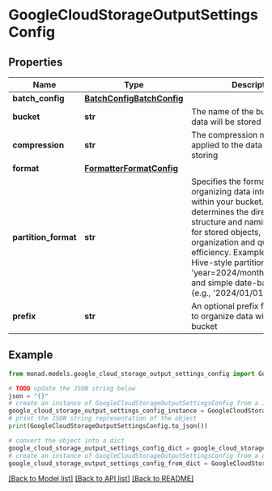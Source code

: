 # GoogleCloudStorageOutputSettingsConfig


## Properties

Name | Type | Description | Notes
------------ | ------------- | ------------- | -------------
**batch_config** | [**BatchConfigBatchConfig**](BatchConfigBatchConfig.md) |  | [optional] 
**bucket** | **str** | The name of the bucket where data will be stored | [optional] 
**compression** | **str** | The compression method to be applied to the data before storing | [optional] 
**format** | [**FormatterFormatConfig**](FormatterFormatConfig.md) |  | [optional] 
**partition_format** | **str** | Specifies the format for organizing data into partitions within your bucket. This determines the directory structure and naming convention for stored objects, affecting data organization and query efficiency. Examples include Hive-style partitioning (e.g., &#39;year&#x3D;2024/month&#x3D;01/day&#x3D;01&#39;) and simple date-based formats (e.g., &#39;2024/01/01&#39;). | [optional] 
**prefix** | **str** | An optional prefix for object keys to organize data within the bucket | [optional] 

## Example

```python
from monad.models.google_cloud_storage_output_settings_config import GoogleCloudStorageOutputSettingsConfig

# TODO update the JSON string below
json = "{}"
# create an instance of GoogleCloudStorageOutputSettingsConfig from a JSON string
google_cloud_storage_output_settings_config_instance = GoogleCloudStorageOutputSettingsConfig.from_json(json)
# print the JSON string representation of the object
print(GoogleCloudStorageOutputSettingsConfig.to_json())

# convert the object into a dict
google_cloud_storage_output_settings_config_dict = google_cloud_storage_output_settings_config_instance.to_dict()
# create an instance of GoogleCloudStorageOutputSettingsConfig from a dict
google_cloud_storage_output_settings_config_from_dict = GoogleCloudStorageOutputSettingsConfig.from_dict(google_cloud_storage_output_settings_config_dict)
```
[[Back to Model list]](../README.md#documentation-for-models) [[Back to API list]](../README.md#documentation-for-api-endpoints) [[Back to README]](../README.md)


